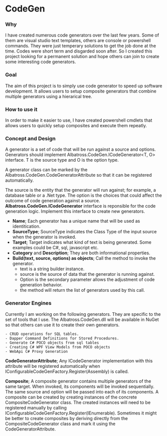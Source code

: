 # CodeGen

### Why
I have created numerous code generators over the last few years.  Some of them are visual studio text templates, others are console or powershell commands.  They were just temperary solutions to get the job done at the time. Codes were short term and disgarded soon after.  So I created this project looking for a permanent solution and hope others can join to create some interesting code generators.  

### Goal
The aim of this project is to simply use code generator to speed up software development.  It allows users to setup composite generators that combine multiple generators using a hierarical tree.
		
### How to use it
In order to make it easier to use, I have created powershell cmdlets that allows users to quickly setup composites and execute them repeatly.
	
### Concept and Design
A generator is a set of code that will be run against a source and options.  Generators should implement Albatross.CodeGen.ICodeGenerator<T, O> interface. T is the source type and O is the option type.  



A generator class can be marked by the Albatross.CodeGen.CodeGeneratorAttribute so that it can be registered automatically.  

The source is the entity that the generator will run against; for example, a database table or a .Net type.  The option is the choices that could affect the outcome of code generation against a source.
**Albatross.CodeGen.ICodeGenerator** interface is reponsible for the code generation logic.  Implement this interface to create new generators.  
- **Name**; Each generator has a unique name that will be used as identitication.  
- **SourceType**; SourceType indicates the Class Type of the input source when the generator is invoked.
- **Target**; Target indicates what kind of text is being generated.  Some examples could be C#, sql, javascript etc. 
- **Category** and **Description**; They are both informational properties.
- **Build(text, source, options) as objects**; Call the  method to invoke the generator.  
	* text is a string builder instance.
	* source is the source of data that the generator is running against.
	* Option is the secondary parameter allows the adjustment of code generation behavior.
	* the method will return the list of generators used by this call.

### Generator Engines
Currently I am working on the following generators.  They are specific to the set of tools that I use.  The Albatross.CodeGen.dll will be available in NuGet so that others can use it to create their own generators.  

	- CRUD operations for SQL tables.
	- Dapper Command Definitions for Stored Procedures.
	- Generate C# POCO objects from sql tables
	- Creating C# WPF View Models from POCO objects
	- WebApi C# Proxy Generation
	


**CodeGeneratorAttribute**; Any ICodeGenerator implementation with this attribute will be registered automatically when IConfigurableCodeGenFactory.Register(Assembly) is called.

**Composite**; A composite generator contains multiple generators of the same target.  When invoked, its components will be invoked sequentially.  The same source and option will be passed into each of its components.  A composite can be created by creating instances of the concrete CompositeCodeGenerator class.  The created instances will need to be registered manually by calling IConfigurableCodeGenFactory.Register(IEnumerable<ICodeGenerator>).  Sometimes it might be better to create composites by deriving directly from the CompositeCodeGenerator class and mark it using the CodeGeneratorAttribute.
